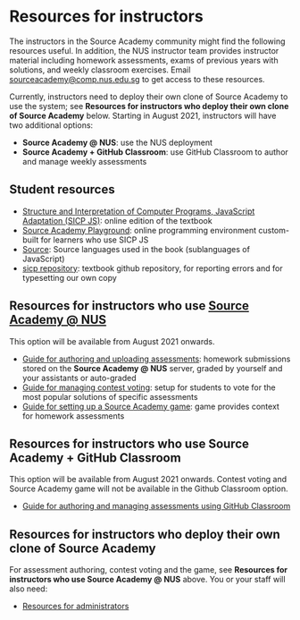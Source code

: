 # Resources for instructors

The instructors in the Source Academy community might find the following resources useful. In addition, the NUS instructor team provides instructor material including homework assessments, exams of previous years with solutions, and weekly classroom exercises. Email [sourceacademy@comp.nus.edu.sg](mailto:sourceacademy@comp.nus.edu.sg) to get access to these resources. 

Currently, instructors need to deploy their own clone of Source Academy to use the system; see **Resources for instructors who deploy their own clone of Source Academy** below. Starting in August 2021, instructors will have two additional options:
- **Source Academy @ NUS**: use the NUS deployment
- **Source Academy + GitHub Classroom**: use GitHub Classroom to author and manage weekly assessments

## Student resources

- [Structure and Interpretation of Computer Programs, JavaScript Adaptation (SICP JS)](https://source-academy.github.io/sicp/): online edition of the textbook
- [Source Academy Playground](https://source-academy.github.io/): online programming environment custom-built for learners who use SICP JS
- [Source](https://source-academy.github.io/source/): Source languages used in the book (sublanguages of JavaScript)
- [sicp repository](https://github.com/source-academy/sicp): textbook github repository, for reporting errors and for typesetting our own copy

## Resources for instructors who use [Source Academy @ NUS](https://sourceacademy.nus.edu.sg/)

This option will be available from August 2021 onwards. 

- [Guide for authoring and uploading assessments](assessment/README.md): homework submissions stored on the **Source Academy @ NUS** server, graded by yourself and your assistants or auto-graded
- [Guide for managing contest voting](voting/README.md): setup for students to vote for the most popular solutions of specific assessments 
- [Guide for setting up a Source Academy game](game/README.md): game provides context for homework assessments

## Resources for instructors who use Source Academy + GitHub Classroom

This option will be available from August 2021 onwards. Contest voting and Source Academy game will not be available in the Github Classroom option.

- [Guide for authoring and managing assessments using GitHub Classroom](github/README.md)

## Resources for instructors who deploy their own clone of Source Academy

For assessment authoring, contest voting and the game, see **Resources for instructors who use Source Academy @ NUS** above. You or your staff will also need:

- [Resources for administrators](../deployment/README.md)
